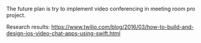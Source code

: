 The future plan is try to implement video conferencing in meeting room pro project. 

Research results: https://www.twilio.com/blog/2016/03/how-to-build-and-design-ios-video-chat-apps-using-swift.html
